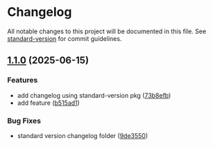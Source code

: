 # Changelog

All notable changes to this project will be documented in this file. See [standard-version](https://github.com/conventional-changelog/standard-version) for commit guidelines.

## [1.1.0](https://github.com/Anusree6154s/documentation-weetech/compare/v1.2.2...v1.1.0) (2025-06-15)


### Features

* add changelog using standard-version pkg ([73b8efb](https://github.com/Anusree6154s/documentation-weetech/commit/73b8efb55580a3c92fd4363e94fbe1b48fe4befa))
* add feature ([b515ad1](https://github.com/Anusree6154s/documentation-weetech/commit/b515ad1b70360299b250582636564918ed0b86cc))


### Bug Fixes

* standard version changelog folder ([9de3550](https://github.com/Anusree6154s/documentation-weetech/commit/9de35508273f61c306d57fec45adc0edbb4eb0e6))
